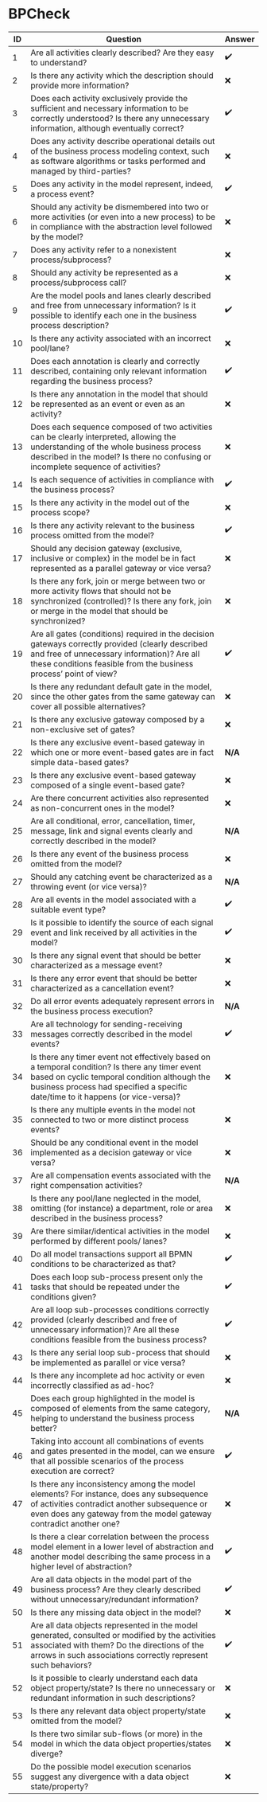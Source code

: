 # BPCheck
| ID | Question | Answer |
| - | - | - |
| 1 | Are all activities clearly described? Are they easy to understand? | ✔️ |
| 2 | Is there any activity which the description should provide more information? | ❌ |
| 3 | Does each activity exclusively provide the sufficient and necessary information to be correctly understood? Is there any unnecessary information, although eventually correct? | ✔️ |
| 4 | Does any activity describe operational details out of the business process modeling context, such as software algorithms or tasks performed and managed by third-parties? | ❌ |
| 5 | Does any activity in the model represent, indeed, a process event? | ✔️ |
| 6 | Should any activity be dismembered into two or more activities (or even into a new process) to be in compliance with the abstraction level followed by the model? | ❌ |
| 7 | Does any activity refer to a nonexistent process/subprocess? | ❌ |
| 8 | Should any activity be represented as a process/subprocess call? | ❌ |
| 9 | Are the model pools and lanes clearly described and free from unnecessary information? Is it possible to identify each one in the business process description? | ✔️ |
| 10 | Is there any activity associated with an incorrect pool/lane? | ❌ |
| 11 | Does each annotation is clearly and correctly described, containing only relevant information regarding the business process? | ✔️ |
| 12 | Is there any annotation in the model that should be represented as an event or even as an activity? | ❌ |
| 13  | Does each sequence composed of two activities can be clearly interpreted, allowing the understanding of the whole business process described in the model? Is there no confusing or incomplete sequence of activities? | ❌ |
| 14  | Is each sequence of activities in compliance with the business process? | ✔️ |
| 15  | Is there any activity in the model out of the process scope? | ❌ |
| 16  | Is there any activity relevant to the business process omitted from the model? | ✔️ |
| 17  | Should any decision gateway (exclusive, inclusive or complex) in the model be in fact represented as a parallel gateway or vice versa? | ❌ |
| 18  | Is there any fork, join or merge between two or more activity flows that should not be synchronized (controlled)? Is there any fork, join or merge in the model that should be synchronized? | ❌ |
| 19  | Are all gates (conditions) required in the decision gateways correctly provided (clearly described and free of unnecessary information)? Are all these conditions feasible from the business process’ point of view? | ✔️ |
| 20  | Is there any redundant default gate in the model, since the other gates from the same gateway can cover all possible alternatives? | ❌ |
| 21  | Is there any exclusive gateway composed by a non-exclusive set of gates? | ❌ |
| 22  | Is there any exclusive event-based gateway in which one or more event-based gates are in fact simple data-based gates? | **N/A** |
| 23  | Is there any exclusive event-based gateway composed of a single event-based gate? | ❌ |
| 24  | Are there concurrent activities also represented as non-concurrent ones in the model? | ❌ |
| 25  | Are all conditional, error, cancellation, timer, message, link and signal events clearly and correctly described in the model? | **N/A** |
| 26  | Is there any event of the business process omitted from the model? | ❌ |
| 27  | Should any catching event be characterized as a throwing event (or vice versa)? | **N/A** |
| 28  | Are all events in the model associated with a suitable event type? | ✔️ |
| 29  | Is it possible to identify the source of each signal event and link received by all activities in the model? | ✔️ |
| 30  | Is there any signal event that should be better characterized as a message event? | ❌ |
| 31 |  Is there any error event that should be better characterized as a cancellation event? | ❌ |
| 32 |  Do all error events adequately represent errors in the business process execution? | **N/A** |
| 33  | Are all technology for sending-receiving messages correctly described in the model events? | ✔️ |
| 34  | Is there any timer event not effectively based on a temporal condition? Is there any timer event based on cyclic temporal condition although the business process had specified a specific date/time to it happens (or vice-versa)? | ❌ |
| 35  | Is there any multiple events in the model not connected to two or more distinct process events? | ❌ |
| 36  | Should be any conditional event in the model implemented as a decision gateway or vice versa? | ❌ |
| 37 |  Are all compensation events associated with the right compensation activities? | **N/A** |
| 38  | Is there any pool/lane neglected in the model, omitting (for instance) a department, role or area described in the business process? | ❌ |
| 39  | Are there similar/identical activities in the model performed by different pools/ lanes?| ❌ |
| 40 | Do all model transactions support all BPMN conditions to be characterized as that?| ✔️ |
| 41 | Does each loop sub-process present only the tasks that should be repeated under the conditions given?| ✔️ |
| 42 | Are all loop sub-processes conditions correctly provided (clearly described and free of unnecessary information)? Are all these conditions feasible from the business process?| ✔️ |
| 43 | Is there any serial loop sub-process that should be implemented as parallel or vice versa?| ❌ |
| 44 | Is there any incomplete ad hoc activity or even incorrectly classified as ad-hoc?| ❌ |
| 45 | Does each group highlighted in the model is composed of elements from the same category, helping to understand the business process better?| **N/A** |
| 46  |Taking into account all combinations of events and gates presented in the model, can we ensure that all possible scenarios of the process execution are correct?| ✔️ |
| 47  |Is there any inconsistency among the model elements? For instance, does any subsequence of activities contradict another subsequence or even does any gateway from the model gateway contradict another one?| ❌ |
| 48  |Is there a clear correlation between the process model element in a lower level of abstraction and another model describing the same process in a higher level of abstraction?| ✔️ |
| 49  |Are all data objects in the model part of the business process? Are they clearly described without unnecessary/redundant information?| ✔️ |
| 50  |Is there any missing data object in the model?| ❌ |
| 51  |Are all data objects represented in the model generated, consulted or modified by the activities associated with them? Do the directions of the arrows in such associations correctly represent such behaviors?| ✔️ |
| 52  |Is it possible to clearly understand each data object property/state? Is there no unnecessary or redundant information in such descriptions?| ❌ |
| 53  |Is there any relevant data object property/state omitted from the model?| ❌ |
| 54  |Is there two similar sub-flows (or more) in the model in which the data object properties/states diverge?| ❌ |
| 55  |Do the possible model execution scenarios suggest any divergence with a data object state/property?| ❌ |
